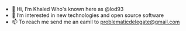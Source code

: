 - 👋 Hi, I’m Khaled Who's known here as @lod93
- 👀 I’m interested in new technologies and open source software
- 📫 To reach me send me an eamil to problematicdelegate@gmail.com
